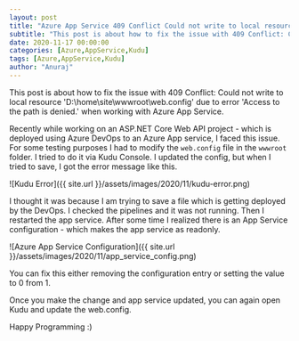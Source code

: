 ```yaml
---
layout: post
title: "Azure App Service 409 Conflict Could not write to local resource due to error access to the path is denied"
subtitle: "This post is about how to fix the issue with 409 Conflict: Could not write to local resource D:\home\site\wwwroot\web.config due to error Access to the path is denied. when working with Azure App Service."
date: 2020-11-17 00:00:00
categories: [Azure,AppService,Kudu]
tags: [Azure,AppService,Kudu]
author: "Anuraj"
---
```

This post is about how to fix the issue with 409 Conflict: Could not write to local resource 'D:\home\site\wwwroot\web.config' due to error 'Access to the path is denied.' when working with Azure App Service.

Recently while working on an ASP.NET Core Web API project - which is deployed using Azure DevOps to an Azure App service, I faced this issue. For some testing purposes I had to modify the `web.config` file in the `wwwroot` folder. I tried to do it via Kudu Console. I updated the config, but when I tried to save, I got the error message like this.

![Kudu Error]({{ site.url }}/assets/images/2020/11/kudu-error.png)

I thought it was because I am trying to save a file which is getting deployed by the DevOps. I checked the pipelines and it was not running. Then I restarted the app service. After some time I realized there is an App Service configuration - which makes the app service as readonly.

![Azure App Service Configuration]({{ site.url }}/assets/images/2020/11/app_service_config.png)

You can fix this either removing the configuration entry or setting the value to 0 from 1.

Once you make the change and app service updated, you can again open Kudu and update the web.config.

Happy Programming :)